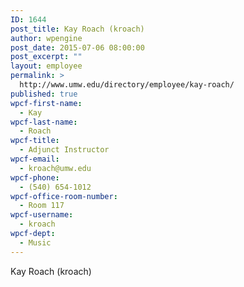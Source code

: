 ```yaml
---
ID: 1644
post_title: Kay Roach (kroach)
author: wpengine
post_date: 2015-07-06 08:00:00
post_excerpt: ""
layout: employee
permalink: >
  http://www.umw.edu/directory/employee/kay-roach/
published: true
wpcf-first-name:
  - Kay
wpcf-last-name:
  - Roach
wpcf-title:
  - Adjunct Instructor
wpcf-email:
  - kroach@umw.edu
wpcf-phone:
  - (540) 654-1012
wpcf-office-room-number:
  - Room 117
wpcf-username:
  - kroach
wpcf-dept:
  - Music
---
```

Kay Roach (kroach)